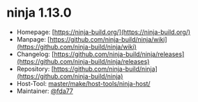 # ninja 1.13.0
 - Homepage: [https://ninja-build.org/](https://ninja-build.org/)
 - Manpage: [https://github.com/ninja-build/ninja/wiki](https://github.com/ninja-build/ninja/wiki)
 - Changelog: [https://github.com/ninja-build/ninja/releases](https://github.com/ninja-build/ninja/releases)
 - Repository: [https://github.com/ninja-build/ninja](https://github.com/ninja-build/ninja)
 - Host-Tool: [master/make/host-tools/ninja-host/](https://github.com/Freetz-NG/freetz-ng/tree/master/make/host-tools/ninja-host/)
 - Maintainer: [@fda77](https://github.com/fda77)

